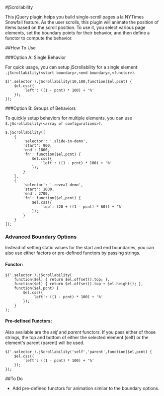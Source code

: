 #jScrollability

This jQuery plugin helps you build single-scroll pages a la NYTimes Snowfall feature. As the user scrolls, this plugin will animate the position of items based on the scroll position. To use it, you select various page elements, set the boundary points for their behavior, and then define a functor to compute the behavior.

##How To Use

###Option A: Single Behavior

For quick usage, you can setup jScrollability for a single element: `.jScrollability(<start boundary>,<end boundary>,<functor>)`.

```
$('.selector').jScrollability(10,100,function($el,pcnt) {
	$el.css({
		'left': ((1 - pcnt) * 100) + '%' 
	});
});
```

###Option B: Groups of Behaviors

To quickly setup behaviors for multiple elements, you can use `$.jScrollability(<array of configurations>)`.

```
$.jScrollability([
    {
        'selector': '.slide-in-demo',
        'start': 900,
        'end': 1800,
        'fn': function($el,pcnt) {
            $el.css({
                'left': ((1 - pcnt) * 100) + '%' 
            });
        }
    },
    {
        'selector': '.reveal-demo',
        'start': 1800,
        'end': 2700,
        'fn': function($el,pcnt) {
            $el.css({
                'top': (20 + ((1 - pcnt) * 60)) + '%' 
            });
        }
    }
]);
```

### Advanced Boundary Options

Instead of setting static values for the start and end boundaries, you can also use either factors or pre-defined functors by passing strings.

#### Functor:

```
$('.selector').jScrollability(
	function($el) { return $el.offset().top; },
	function($el) { return $el.offset().top + $el.height(); },
	function($el,pcnt) {
		$el.css({
			'left': ((1 - pcnt) * 100) + '%' 
		});
	}
);
```

#### Pre-defined Functors:

Also available are the *self* and *parent* functors. If you pass either of those strings, the top and bottom of either the selected element (self) or the element's parent (parent) will be used.

```
$('.selector').jScrollability('self','parent',function($el,pcnt) {
	$el.css({
		'left': ((1 - pcnt) * 100) + '%' 
	});
});
```

##To Do

* Add pre-defined functors for animation similar to the boundary options.
